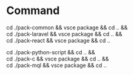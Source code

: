 # Command

cd ./pack-common && vsce package && cd .. && \
cd ./pack-laravel && vsce package && cd .. && \
cd ./pack-react && vsce package && cd ..

cd ./pack-python-script && cd .. && \
cd ./pack-c && vsce package && cd .. && \
cd ./pack-mql && vsce package && cd ..
